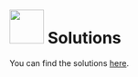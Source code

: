 # <img src="https://cloud.githubusercontent.com/assets/7833470/10899314/63829980-8188-11e5-8cdd-4ded5bcb6e36.png" height="60"> Solutions

You can find the solutions <a href="https://github.com/sf-wdi-24/rspec_testing_app/tree/solution" target="_blank">here</a>.
